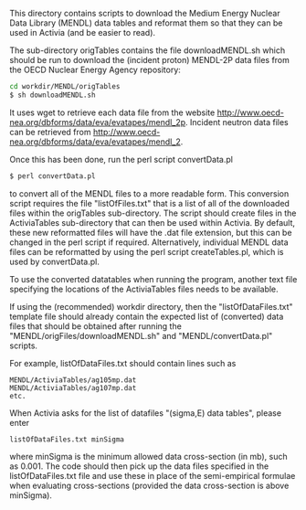 This directory contains scripts to download the 
Medium Energy Nuclear Data Library (MENDL) data tables and reformat 
them so that they can be used in Activia (and be easier to read).

The sub-directory origTables contains the file downloadMENDL.sh which 
should be run to download the (incident proton) MENDL-2P data files 
from the OECD Nuclear Energy Agency repository:

```sh
cd workdir/MENDL/origTables
$ sh downloadMENDL.sh
```

It uses wget to retrieve each data file from the website 
http://www.oecd-nea.org/dbforms/data/eva/evatapes/mendl_2p. 
Incident neutron data files can be retrieved from 
http://www.oecd-nea.org/dbforms/data/eva/evatapes/mendl_2.

Once this has been done, run the perl script convertData.pl

```sh
$ perl convertData.pl 
```

to convert all of the MENDL files to a more readable form. 
This conversion script requires the file "listOfFiles.txt" that is a 
list of all of the downloaded files within the origTables sub-directory. 
The script should create files in the ActiviaTables sub-directory that 
can then be used within Activia. By default, these new reformatted files 
will have the .dat file extension, but this can be changed in the perl 
script if required. Alternatively, individual MENDL data files can be 
reformatted by using the perl script createTables.pl, which is used
by convertData.pl.

To use the converted datatables when running the program, another 
text file specifying the locations of the ActiviaTables files needs 
to be available.

If using the (recommended) workdir directory, then the 
"listOfDataFiles.txt" template file should already contain the 
expected list of (converted) data files that should be obtained after 
running the "MENDL/origFiles/downloadMENDL.sh" and "MENDL/convertData.pl" 
scripts.

For example, listOfDataFiles.txt should contain lines such as

```
MENDL/ActiviaTables/ag105mp.dat
MENDL/ActiviaTables/ag107mp.dat
etc.
```

When Activia asks for the list of datafiles "(sigma,E) data tables", 
please enter

```
listOfDataFiles.txt minSigma
```

where minSigma is the minimum allowed data cross-section (in mb), 
such as 0.001. The code should then pick up the data files specified 
in the listOfDataFiles.txt file and use these in place of the 
semi-empirical formulae when evaluating cross-sections
(provided the data cross-section is above minSigma).
